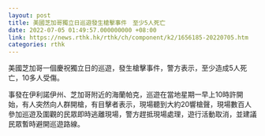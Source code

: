 ```yaml
---
layout: post
title: 美國芝加哥獨立日巡遊發生槍擊事件　至少5人死亡
date: 2022-07-05 01:49:57.000000000 +08:00
link: https://news.rthk.hk/rthk/ch/component/k2/1656185-20220705.htm
categories: rthk
---
```


美國芝加哥一個慶祝獨立日的巡遊，發生槍擊事件，警方表示，至少造成5人死亡，10多人受傷。

事發在伊利諾伊州、芝加哥附近的海蘭帕克，巡遊在當地星期一早上10時許開始，有人突然向人群開槍，有目擊者表示，現場聽到大約20響槍聲，現場數百人參加巡遊及圍觀的民眾即時逃離現場，警方趕抵現場處理，遊行活動取消，並建議民眾暫時避開巡遊路線。
